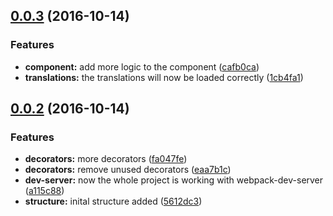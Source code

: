 <a name="0.0.3"></a>
## [0.0.3](https://github.com/schoes/atw-seed/compare/v0.0.2...v0.0.3) (2016-10-14)


### Features

* **component:** add more logic to the component ([cafb0ca](https://github.com/schoes/atw-seed/commit/cafb0ca))
* **translations:** the translations will now be loaded correctly ([1cb4fa1](https://github.com/schoes/atw-seed/commit/1cb4fa1))



<a name="0.0.2"></a>
## [0.0.2](https://github.com/schoes/atw-seed/compare/5612dc3...v0.0.2) (2016-10-14)


### Features

* **decorators:** more decorators ([fa047fe](https://github.com/schoes/atw-seed/commit/fa047fe))
* **decorators:** remove unused decorators ([eaa7b1c](https://github.com/schoes/atw-seed/commit/eaa7b1c))
* **dev-server:** now the whole project is working with webpack-dev-server ([a115c88](https://github.com/schoes/atw-seed/commit/a115c88))
* **structure:** inital structure added ([5612dc3](https://github.com/schoes/atw-seed/commit/5612dc3))



